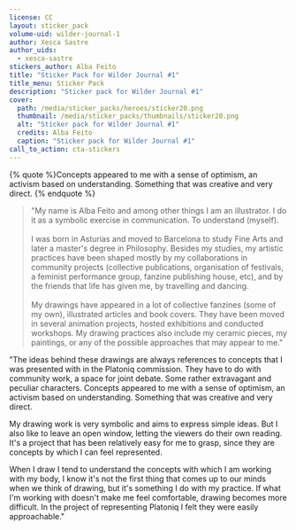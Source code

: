 ```yaml
---
license: CC
layout: sticker_pack
volume-uid: wilder-journal-1
author: Xesca Sastre
author_uids:
  - xesca-sastre
stickers_author: Alba Feito
title: "Sticker Pack for Wilder Journal #1"
title_menu: Sticker Pack
description: "Sticker pack for Wilder Journal #1"
cover:
  path: /media/sticker_packs/heroes/sticker20.png
  thumbnail: /media/sticker_packs/thumbnails/sticker20.png
  alt: "Sticker pack for Wilder Journal #1"
  credits: Alba Feito
  caption: "Sticker pack for Wilder Journal #1"
call_to_action: cta-stickers
---
```

{% quote %}Concepts appeared to me with a sense of optimism, an activism based on understanding. Something that was creative and very direct.
{% endquote %}

> "My name is Alba Feito and among other things I am an illustrator. I do it as a symbolic exercise in communication. To understand (myself).
> <br>
> <br>
> I was born in Asturias and moved to Barcelona to study Fine Arts and later a master's degree in Philosophy. Besides my studies, my artistic practices have been shaped mostly by my collaborations in community projects (collective publications, organisation of festivals, a feminist performance group, fanzine publishing house, etc), and by the friends that life has given me, by travelling and dancing.
> <br>
> <br>
> My drawings have appeared in a lot of collective fanzines (some of my own), illustrated articles and book covers. They have been moved in several animation projects, hosted exhibitions and conducted workshops. My drawing practices also include my ceramic pieces, my paintings, or any of the possible approaches that may appear to me."

"The ideas behind these drawings are always references to concepts that I was presented with in the Platoniq commission. They have to do with community work, a space for joint debate. Some rather extravagant and peculiar characters. Concepts appeared to me with a sense of optimism, an activism based on understanding. Something that was creative and very direct.

My drawing work is very symbolic and aims to express simple ideas. But I also like to leave an open window, letting the viewers do their own reading. It's a project that has been relatively easy for me to grasp, since they are concepts by which I can feel represented.

When I draw I tend to understand the concepts with which I am working with my body, I know it's not the first thing that comes up to our minds when we think of drawing, but it's something I do with my practice. If what I'm working with doesn't make me feel comfortable, drawing becomes more difficult. In the project of representing Platoniq I felt they were easily approachable."